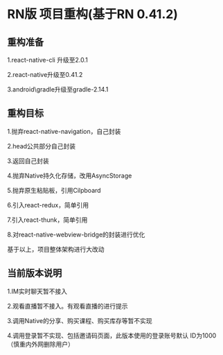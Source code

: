 

#  RN版  项目重构(基于RN 0.41.2)


## 重构准备

1.react-native-cli 升级至2.0.1

2.react-native升级至0.41.2

3.android\gradle升级至gradle-2.14.1


## 重构目标

1.抛弃react-native-navigation，自己封装

2.head公共部分自己封装

3.返回自己封装

4.抛弃Native持久化存储，改用AsyncStorage

5.抛弃原生粘贴板，引用Cilpboard

6.引入react-redux，简单引用

7.引入react-thunk，简单引用

8.对react-native-webview-bridge的封装进行优化


基于以上，项目整体架构进行大改动



## 当前版本说明

1.IM实时聊天暂不接入

2.观看直播暂不接入。有观看直播的进行提示

3.调用Native的分享、购买课程、购买库存等暂不实现

4.调用登录暂不实现、包括邀请码页面，此版本使用的登录账号默认   ID为1000（慎重内外网删除用户）














